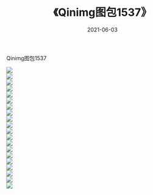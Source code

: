 ﻿---
layout: post
title:  《Qinimg图包1537》
date:   2021-06-03
img: http://imgx.orgx.ga/Qinimg图包/Qinimg图包1537/000.jpg
categories: [美女, 清纯, 唯美]
---

Qinimg图包1537

 ![](http://imgx.orgx.ga/Qinimg图包/Qinimg图包1537/001.jpg) <br>![](http://imgx.orgx.ga/Qinimg图包/Qinimg图包1537/002.jpg) <br>![](http://imgx.orgx.ga/Qinimg图包/Qinimg图包1537/003.jpg) <br>![](http://imgx.orgx.ga/Qinimg图包/Qinimg图包1537/004.jpg) <br>![](http://imgx.orgx.ga/Qinimg图包/Qinimg图包1537/005.jpg) <br>![](http://imgx.orgx.ga/Qinimg图包/Qinimg图包1537/006.jpg) <br>![](http://imgx.orgx.ga/Qinimg图包/Qinimg图包1537/007.jpg) <br>![](http://imgx.orgx.ga/Qinimg图包/Qinimg图包1537/008.jpg) <br>![](http://imgx.orgx.ga/Qinimg图包/Qinimg图包1537/009.jpg) <br>![](http://imgx.orgx.ga/Qinimg图包/Qinimg图包1537/010.jpg) <br>![](http://imgx.orgx.ga/Qinimg图包/Qinimg图包1537/011.jpg) <br>![](http://imgx.orgx.ga/Qinimg图包/Qinimg图包1537/012.jpg) <br>![](http://imgx.orgx.ga/Qinimg图包/Qinimg图包1537/013.jpg) <br>![](http://imgx.orgx.ga/Qinimg图包/Qinimg图包1537/014.jpg) <br>![](http://imgx.orgx.ga/Qinimg图包/Qinimg图包1537/015.jpg) <br>![](http://imgx.orgx.ga/Qinimg图包/Qinimg图包1537/016.jpg) <br>![](http://imgx.orgx.ga/Qinimg图包/Qinimg图包1537/017.jpg) <br>![](http://imgx.orgx.ga/Qinimg图包/Qinimg图包1537/018.jpg) <br>![](http://imgx.orgx.ga/Qinimg图包/Qinimg图包1537/019.jpg) <br>![](http://imgx.orgx.ga/Qinimg图包/Qinimg图包1537/020.jpg) <br>